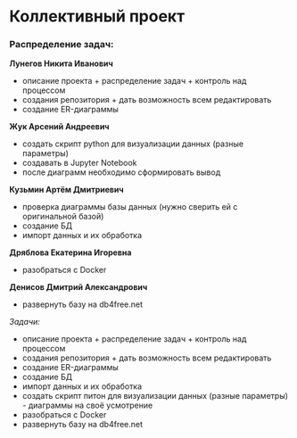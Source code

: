 # Коллективный проект

### Распределение задач:
**Лунегов Никита Иванович**
 - описание проекта + распределение задач + контроль над процессом
 - создания репозитория + дать возможность всем редактировать
 - создание ER-диаграммы

**Жук Арсений Андреевич** 
 - создать скрипт python для визуализации данных (разные параметры)
 - создавать в Jupyter Notebook
 - после диаграмм необходимо сформировать вывод

**Кузьмин Артём Дмитриевич**
 - проверка диаграммы базы данных (нужно сверить ей с оригинальной базой)
 - создание БД
 - импорт данных и их обработка

**Дряблова Екатерина Игоревна**
 - разобраться с Docker

**Денисов Дмитрий Александрович**
 - развернуть базу на db4free.net


*Задачи:*
 - описание проекта + распределение задач + контроль над процессом
 - создания репозитория + дать возможность всем редактировать
 - создание ER-диаграммы
 - создание БД
 - импорт данных и их обработка
 - создать скрипт питон для визуализации данных (разные параметры) - диаграммы на своё усмотрение
 - разобраться с Docker
 - развернуть базу на db4free.net
